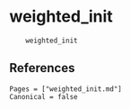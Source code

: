 # weighted_init

```@docs
    weighted_init
```

## References

```@bibliography
Pages = ["weighted_init.md"]
Canonical = false
```
